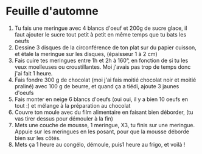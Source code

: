 # Feuille d'automne

1. Tu fais une meringue avec 4 blancs d'oeuf et 200g de sucre glace, il faut ajouter le sucre tout petit à petit en même temps que tu bats les oeufs
2. Dessine 3 disques de la circonférence de ton plat sur du papier cuisson, et étale la meringue sur les disques, (épaisseur 1 à 2 cm)
3. Fais cuire tes meringues entre 1h et 2h à 160°, en fonction de si tu les veux moelleuses ou croustillantes. Moi j'avais pas trop de temps donc j'ai fait 1 heure.
4. Fais fondre 300 g de chocolat (moi j'ai fais moitié chocolat noir et moitié praliné) avec 100 g de beurre, et quand ça a tiédi, ajoute 3 jaunes d'oeufs
5. Fais monter en neige 6 blancs d'oeufs (oui oui, il y a bien 10 oeufs en tout :) et mélange à la préparation au chocolat
6. Couvre ton moule avec du film alimentaire en faisant bien déborder, (tu vas tirer dessus pour démouler à la fin)
7. Mets une couche de mousse, 1 meringue, X3, tu finis sur une meringue. Appuie sur les meringues en les posant, pour que la mousse déborde bien sur les côtés.
8. Mets ça 1 heure au congélo, démoule, puis1 heure au frigo, et voilà !

